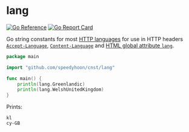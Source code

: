 # lang

[![Go Reference](https://pkg.go.dev/badge/github.com/speedyhoon/cnst/lang.svg)](https://pkg.go.dev/github.com/speedyhoon/cnst/lang)
[![Go Report Card](https://goreportcard.com/badge/github.com/speedyhoon/cnst/lang)](https://goreportcard.com/report/github.com/speedyhoon/cnst/lang)

Go string constants for most [HTTP languages](https://www.iana.org/assignments/language-subtag-registry/language-subtag-registry) 
for use in HTTP headers [`Accept-Language`](https://developer.mozilla.org/en-US/docs/Web/HTTP/Reference/Headers/Accept-Language),
[`Content-Language`](https://developer.mozilla.org/en-US/docs/Web/HTTP/Reference/Headers/Content-Language) and
[HTML global attribute `lang`](https://developer.mozilla.org/en-US/docs/Web/HTML/Global_attributes/lang).

```go
package main

import "github.com/speedyhoon/cnst/lang"

func main() {
	println(lang.Greenlandic)
	println(lang.WelshUnitedKingdom)
}
```
Prints:
```
kl
cy-GB
```
